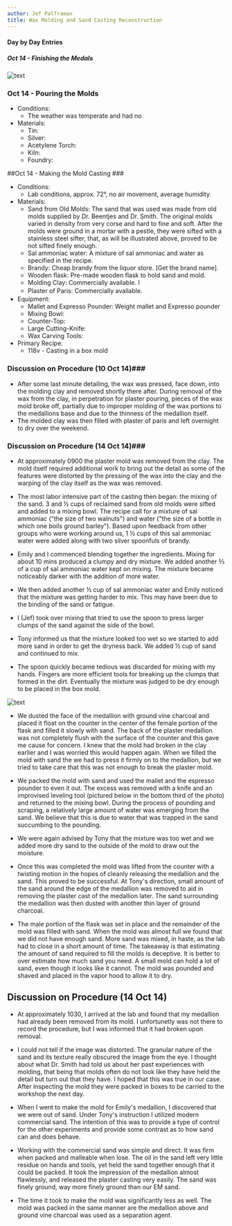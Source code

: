 ```yaml
---
author: Jef Palframan
title: Wax Molding and Sand Casting Reconstruction
---
```


#### Day by Day Entries

##### Oct 14 - Finishing the Medals

![text](http://upload.wikimedia.org/wikipedia/commons/b/b7/Elck_by_Pieter_Bruegel_the_Elder_1558.jpg)

### Oct 14 - Pouring the Molds ##

* Conditions: 
  * The weather was temperate and had no
* Materials: 
  * Tin:
  * Silver:
  * Acetylene Torch: 
  * Kiln: 
  * Foundry: 


##Oct 14 - Making the Mold Casting ###

* Conditions:
  * Lab conditions, approx. 72°, no air movement, average humidity.
* Materials:
  * Sand from Old Molds: The sand that was used was made from old molds supplied by Dr. Beentjes and Dr. Smith. The original molds varied in density from very corse and hard to fine and soft. After the molds were ground in a mortar with a pestle, they were sifted with a stainless steel sifter, that, as will be illustrated above, proved to be not sifted finely enough.
  * Sal ammoniac water: A mixture of sal ammoniac and water as specified in the recipe.
  * Brandy: Cheap brandy from the liquor store. [Get the brand name].
  * Wooden flask: Pre-made wooden flask to hold sand and mold.
  * Molding Clay: Commercially available. I
  * Plaster of Paris: <span style="line-height: 1.5;">Commercially available.</span>
* Equipment:
  * Mallet and Expresso Pounder: Weight mallet and Expresso pounder
  * Mixing Bowl:
  * Counter-Top:
  * Large Cutting-Knife:
  * Wax Carving Tools:
* Primary Recipe:
  * 118v - Casting in a box mold

### Discussion on Procedure (10 Oct 14)###
  * After some last minute detailing, the wax was pressed, face down, into the molding clay and removed shortly there after. During removal of the wax from the clay, in perpetration for plaster pouring, pieces of the wax mold broke off, partially due to improper molding of the wax portions to the medallions base and due to the thinness of the medallion itself.
  * The molded clay was then filled with plaster of paris and left overnight to dry over the weekend.

### Discussion on Procedure (14 Oct 14)###

  * At approximately 0900 the plaster mold was removed from the clay. The mold itself required additional work to bring out the detail as some of the features were distorted by the pressing of the wax into the clay and the warping of the clay itself as the wax was removed.
  * The most labor intensive part of the casting then began: the mixing of the sand. 3 and ½ cups of reclaimed sand from old molds were sifted and added to a mixing bowl. The recipe call for a mixture of sal ammoniac ("the size of two walnuts") and water ("the size of a bottle in which one boils ground barley"). Based upon feedback from other groups who were working around us, 1 ½ cups of this sal ammoniac water were added along with two silver spoonfuls of brandy.
  * Emily and I commenced blending together the ingredients. Mixing for about 10 mins produced a clumpy and dry mixture. We added another ⅔ of a cup of sal ammoniac water kept on mixing. The mixture became noticeably darker with the addition of more water.
  * We then added another ½ cup of sal ammoniac water and Emily noticed that the mixture was getting harder to mix. This may have been due to the binding of the sand or fatigue.
  * I (Jef) took over mixing that tried to use the spoon to press larger clumps of the sand against the side of the bowl.
  * Tony informed us that the mixture looked too wet so we started to add more sand in order to get the dryness back. We added ½ cup of sand and continued to mix.

  * The spoon quickly became tedious was discarded for mixing with my hands. Fingers are more efficient tools for breaking up the clumps that formed in the dirt. Eventually the mixture was judged to be dry enough to be placed in the box mold.

![text](https://raw.githubusercontent.com/xpmethod/making-knowing/master/images/20140911_175016.jpg)

  * We dusted the face of the medallion with ground vine charcoal and placed it float on the counter in the center of the female portion of the flask and filled it slowly with sand. The back of the plaster medallion was not completely flush with the surface of the counter and this gave me cause for concern. I knew that the mold had broken in the clay earlier and I was worried this would happen again. When we filled the mold with sand the we had to press it firmly on to the medallion, but we tried to take care that this was not enough to break the plaster mold.

  * We packed the mold with sand and used the mallet and the espresso pounder to even it out. The excess was removed with a knife and an improvised leveling tool (pictured below in the bottom third of the photo) and returned to the mixing bowl. During the process of pounding and scraping, a relatively large amount of water was emerging from the sand. We believe that this is due to water that was trapped in the sand succumbing to the pounding.

  * We were again advised by Tony that the mixture was too wet and we added more dry sand to the outside of the mold to draw out the moisture.

  * Once this was completed the mold was lifted from the counter with a twisting motion in the hopes of cleanly releasing the medallion and the sand. This proved to be successful. At Tony's direction, small amount of the sand around the edge of the medallion was removed to aid in removing the plaster cast of the medallion later. The sand surrounding the medallion was then dusted with another thin layer of ground charcoal.

  * The male portion of the flask was set in place and the remainder of the mold was filled with sand. When the mold was almost full we found that we did not have enough sand. More sand was mixed, in haste, as the lab had to close in a short amount of time. The takeaway is that estimating the amount of sand required to fill the molds is deceptive. It is better to over estimate how much sand you need. A small mold can hold a lot of sand, even though it looks like it cannot. The mold was pounded and shaved and placed in the vapor hood to allow it to dry.

## Discussion on Procedure (14 Oct 14) ##

* At approximately 1030, I arrived at the lab and found that my medallion had already been removed from its mold. I unfortunetly was not there to record the procedure, but I was informed that it had broken upon removal.

* I could not tell if the image was distorted. The granular nature of the sand and its texture really obscured the image from the eye. I thought about what Dr. Smith had told us about her past experiences with molding, that being that molds often do not look like they have held the detail but turn out that they have. I hoped that this was true in our case. After inspecting the mold they were packed in boxes to be carried to the workshop the next day. 

* When I went to make the mold for Emily's medallion, I discovered that we were out of sand. Under Tony's instruction I utilized modern commercial sand. The intention of this was to provide a type of control for the other experiments and provide some contrast as to how sand can and does behave. 

* Working with the commercial sand was simple and direct. It was firm when packed and malleable when lose. The oil in the sand left very little residue on hands and tools, yet held the sand together enough that it could be packed. It took the impression of the medallion almost flawlessly, and released the plaster casting very easily. The sand was finely ground, way more finely ground than our EM sand. 

* The time it took to make the mold was significantly less as well. The mold was packed in the same manner are the medallion above and ground vine charcoal was used as a separation agent. 
